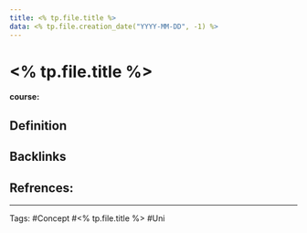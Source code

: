 ```yaml
---
title: <% tp.file.title %>
data: <% tp.file.creation_date("YYYY-MM-DD", -1) %>
---
```


# <% tp.file.title %>
**course:**
## Definition

## Backlinks

## Refrences:

---
Tags: #Concept #<% tp.file.title %> #Uni 